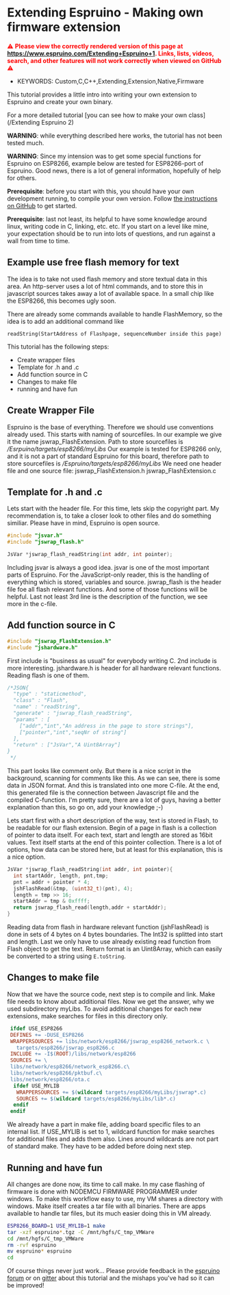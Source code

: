 <!--- Copyright (c) 2017 Juergen Marsch, Pur3 Ltd. See the file LICENSE for copying permission. -->
Extending Espruino - Making own firmware extension
==================================================

<span style="color:red">:warning: **Please view the correctly rendered version of this page at https://www.espruino.com/Extending+Espruino+1. Links, lists, videos, search, and other features will not work correctly when viewed on GitHub** :warning:</span>

* KEYWORDS: Custom,C,C++,Extending,Extension,Native,Firmware

This tutorial provides a little intro into writing your own extension to Espruino and create your own binary.

For a more detailed tutorial [you can see how to make your own class](/Extending Espruino 2)

__WARNING__: while everything described here works, the tutorial has not been tested much.

__WARNING__: Since my intension was to get some special functions for Espruino on ESP8266, example below are tested for ESP8266-port of Espruino. Good news, there is a lot of general information, hopefully of help for others.

__Prerequisite__: before you start with this, you should have your own development running, to compile your own version. Follow [the instructions on GitHub](https://github.com/espruino/Espruino/blob/master/README_Building.md) to get started.

__Prerequisite__: last not least, its helpful to have some knowledge around linux, writing code in C, linking, etc. etc. If you start on a level like mine, your expectation should be to run into lots of questions, and run against a wall from time to time.

Example use free flash memory for text
--------------------------------------

The idea is to take not used flash memory and store textual data in this area. An http-server uses a lot of html commands, and to store this in javascript sources takes away a lot of available space. In a small chip like the ESP8266, this becomes ugly soon.

There are already some commands available to handle FlashMemory, so the idea is to add an additional command like

`readString(StartAddress of Flashpage, sequenceNumber inside this page)`

This tutorial has the following steps:
- Create wrapper files
- Template for .h and .c
- Add function source in C
- Changes to make file
- running and have fun

Create Wrapper File
-------------------
Espruino is the base of everything. Therefore we should use conventions already used. This starts with naming of sourcefiles.
In our example we give it the name jswrap_FlashExtension. Path to store sourcefiles is */Esrpuino/targets/esp8266/myLibs*
Our example is tested for ESP8266 only, and it is not a part of standard Espruino for this board, therefore path to store sourcefiles is */Espruino/targets/esp8266/myLibs*
We need one header file and one source file:
jswrap_FlashExtension.h
jswrap_FlashExtension.c

Template for .h and .c
---------------------
Lets start with the header file. For this time, lets skip the copyright part. My recommendation is, to take a closer look to other files and do something similiar. Please have in mind, Espruino is open source.

```C
#include "jsvar.h"
#include "jswrap_flash.h"

JsVar *jswrap_flash_readString(int addr, int pointer);
```

Including jsvar is always a good idea. jsvar is one of the most important parts of Espruino. For the JavaScript-only reader, this is the handling of everything which is stored, variables and source.
jswrap_flash is the header file foe all flash relevant functions. And some of those functions will be helpful.
Last not least 3rd line is the description of the function, we see more in the c-file.

Add function source in C
------------------------

```C
#include "jswrap_FlashExtension.h"
#include "jshardware.h"
```

First include is "business as usual" for everybody writing C. 2nd include is more interesting. jshardware.h is header for all hardware relevant functions. Reading flash is one of them.

```C
/*JSON{
  "type" : "staticmethod",
  "class" : "Flash",
  "name" : "readString",
  "generate" : "jswrap_flash_readString",
  "params" : [
    ["addr","int","An address in the page to store strings"],
    ["pointer","int","seqNr of string"]
  ],
  "return" : ["JsVar","A Uint8Array"]
}
 */
```

This part looks like comment only. But there is a nice script in the background, scanning for comments like this. As we can see, there is some data in JSON format. And this is translated into one more C-file. At the end, this generated file is the connection between Javascript file and the compiled C-function.
I'm pretty sure, there are a lot of guys, having a better explanation than this, so go on, add your knowledge ;-)

Lets start first with a short description of the way, text is stored in Flash, to be readable for our flash extension.
Begin of a page in flash is a collection of pointer to data itself. For each text, start and length are stored as 16bit values. Text itself starts at the end of this pointer collection. There is a lot of options, how data can be stored here, but at least for this explanation, this is a nice option.

```C
JsVar *jswrap_flash_readString(int addr, int pointer){
  int startAddr, length, pnt,tmp;
  pnt = addr + pointer * 4;
  jshFlashRead(&tmp, (uint32_t)(pnt), 4);
  length = tmp >> 16;
  startAddr = tmp & 0xffff;
  return jswrap_flash_read(length,addr + startAddr);
}
```

Reading data from flash in hardware relevant function (jshFlashRead) is done in sets of 4 bytes on 4 bytes boundaries. The Int32 is splitted into start and length.
Last we only have to use already existing read function from Flash object to get the text. Return format is an Uint8Array, which can easily be converted to a string using `E.toString`.

Changes to make file
--------------------

Now that we have the source code, next step is to compile and link. Make file needs to know about additional files. Now we get the answer, why we used subdirectory myLibs.
To avoid additional changes for each new extensions, make searches for files in this directory only.

```Makefile
 ifdef USE_ESP8266
 DEFINES += -DUSE_ESP8266
 WRAPPERSOURCES += libs/network/esp8266/jswrap_esp8266_network.c \
   targets/esp8266/jswrap_esp8266.c
 INCLUDE += -I$(ROOT)/libs/network/esp8266
 SOURCES += \
 libs/network/esp8266/network_esp8266.c\
 libs/network/esp8266/pktbuf.c\
 libs/network/esp8266/ota.c
  ifdef USE_MYLIB
   WRAPPERSOURCES += $(wildcard targets/esp8266/myLibs/jswrap*.c)
   SOURCES += $(wildcard targets/esp8266/myLibs/lib*.c)
  endif
 endif
```

We already have a part in make file, adding board specific files to an internal list. If USE_MYLIB is set to 1, wildcard function for make searches for additional files and adds them also. Lines around wildcards are not part of standard make. They have to be added before doing next step.

Running and have fun
--------------------
All changes are done now, its time to call  make. In my case flashing of firmware is done with NODEMCU FIRMWARE PROGRAMMER under windows. To make this workflow easy to use, my VM shares a directory with windows. Make itself creates a tar file with all binaries. There are apps available to handle tar files, but its much easier doing this in VM already.

```Bash
ESP8266_BOARD=1 USE_MYLIB=1 make
tar -xzf espruino*.tgz -C /mnt/hgfs/C_tmp_VMWare
cd /mnt/hgfs/C_tmp_VMWare
rm -rvf espruino
mv espruino* espruino
cd
```

Of course things never just work... Please provide feedback in the
[espruino forum](http://forum.espruino.com/) or on [gitter](https://gitter.im/espruino/Espruino) about this tutorial and the mishaps you've had so it can be improved!
